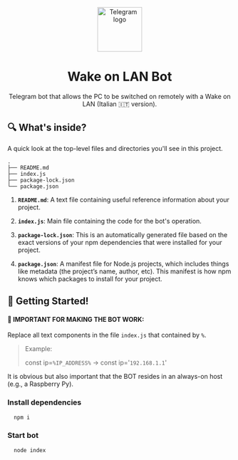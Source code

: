 <p align="center">
  <img alt="Telegram logo" src="https://upload.wikimedia.org/wikipedia/commons/thumb/8/82/Telegram_logo.svg/2048px-Telegram_logo.svg.png" width="100" />
</p>
<h1 align="center">
  Wake on LAN Bot
</h1>
<p align="center">
  Telegram bot that allows the PC to be switched on remotely with a Wake on LAN (Italian 🇮🇹 version).
</p>

## 🔍 What's inside?

A quick look at the top-level files and directories you'll see in this project.

    .
    ├── README.md
    ├── index.js
    ├── package-lock.json
    └── package.json


1. **`README.md`**: A text file containing useful reference information about your project.

2. **`index.js`**: Main file containing the code for the bot's operation.

3. **`package-lock.json`**: This is an automatically generated file based on the exact versions of your npm dependencies that were installed for your project.

4. **`package.json`**: A manifest file for Node.js projects, which includes things like metadata (the project’s name, author, etc). This manifest is how npm knows which packages to install for your project.

## 🚀 Getting Started!

#### **📢 IMPORTANT FOR MAKING THE BOT WORK:**
Replace all text components in the file `index.js` that contained by `%`.

> Example:
> 
> const ip=`%IP_ADDRESS%` &#8594; const ip='`192.168.1.1`'

It is obvious but also important that the BOT resides in an always-on host (e.g., a Raspberry Py).

### Install dependencies

```bash
  npm i
```

### Start bot

```bash
  node index
```
